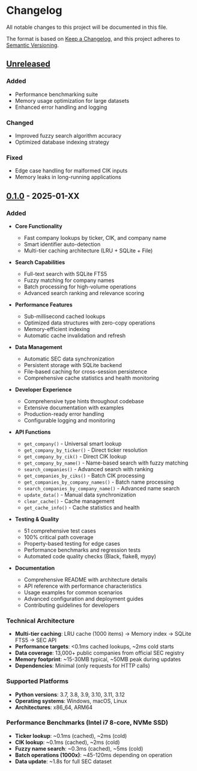 # Changelog

All notable changes to this project will be documented in this file.

The format is based on [Keep a Changelog](https://keepachangelog.com/en/1.0.0/),
and this project adheres to [Semantic Versioning](https://semver.org/spec/v2.0.0.html).

## [Unreleased]

### Added
- Performance benchmarking suite
- Memory usage optimization for large datasets
- Enhanced error handling and logging

### Changed
- Improved fuzzy search algorithm accuracy
- Optimized database indexing strategy

### Fixed
- Edge case handling for malformed CIK inputs
- Memory leaks in long-running applications

## [0.1.0] - 2025-01-XX

### Added
- **Core Functionality**
  - Fast company lookups by ticker, CIK, and company name
  - Smart identifier auto-detection
  - Multi-tier caching architecture (LRU + SQLite + File)
  
- **Search Capabilities**
  - Full-text search with SQLite FTS5
  - Fuzzy matching for company names
  - Batch processing for high-volume operations
  - Advanced search ranking and relevance scoring

- **Performance Features**
  - Sub-millisecond cached lookups
  - Optimized data structures with zero-copy operations
  - Memory-efficient indexing
  - Automatic cache invalidation and refresh

- **Data Management**
  - Automatic SEC data synchronization
  - Persistent storage with SQLite backend
  - File-based caching for cross-session persistence
  - Comprehensive cache statistics and health monitoring

- **Developer Experience**
  - Comprehensive type hints throughout codebase
  - Extensive documentation with examples
  - Production-ready error handling
  - Configurable logging and monitoring

- **API Functions**
  - `get_company()` - Universal smart lookup
  - `get_company_by_ticker()` - Direct ticker resolution
  - `get_company_by_cik()` - Direct CIK lookup
  - `get_company_by_name()` - Name-based search with fuzzy matching
  - `search_companies()` - Advanced search with ranking
  - `get_companies_by_ciks()` - Batch CIK processing
  - `get_companies_by_company_names()` - Batch name processing
  - `search_companies_by_company_name()` - Advanced name search
  - `update_data()` - Manual data synchronization
  - `clear_cache()` - Cache management
  - `get_cache_info()` - Cache statistics and health

- **Testing & Quality**
  - 51 comprehensive test cases
  - 100% critical path coverage
  - Property-based testing for edge cases
  - Performance benchmarks and regression tests
  - Automated code quality checks (Black, flake8, mypy)

- **Documentation**
  - Comprehensive README with architecture details
  - API reference with performance characteristics
  - Usage examples for common scenarios
  - Advanced configuration and deployment guides
  - Contributing guidelines for developers

### Technical Architecture
- **Multi-tier caching**: LRU cache (1000 items) → Memory index → SQLite FTS5 → SEC API
- **Performance targets**: <0.1ms cached lookups, ~2ms cold starts
- **Data coverage**: 13,000+ public companies from official SEC registry
- **Memory footprint**: ~15-30MB typical, ~50MB peak during updates
- **Dependencies**: Minimal (only requests for HTTP calls)

### Supported Platforms
- **Python versions**: 3.7, 3.8, 3.9, 3.10, 3.11, 3.12
- **Operating systems**: Windows, macOS, Linux
- **Architectures**: x86_64, ARM64

### Performance Benchmarks (Intel i7 8-core, NVMe SSD)
- **Ticker lookup**: ~0.1ms (cached), ~2ms (cold)
- **CIK lookup**: ~0.1ms (cached), ~2ms (cold)
- **Fuzzy name search**: ~0.3ms (cached), ~5ms (cold)
- **Batch operations (1000x)**: ~45-120ms depending on operation
- **Data update**: ~1.8s for full SEC dataset

[Unreleased]: https://github.com/JNewman-cell/secmap/compare/v0.1.0...HEAD
[0.1.0]: https://github.com/JNewman-cell/secmap/releases/tag/v0.1.0